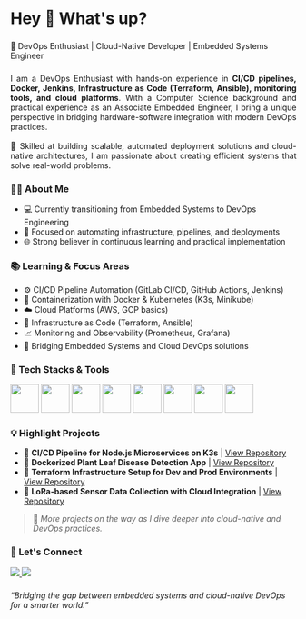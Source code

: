 <h1>Hey 👋 What's up?</h1>

###

<p>🚀 DevOps Enthusiast | Cloud-Native Developer | Embedded Systems Engineer</p>

###

<p align="justify">
I am a DevOps Enthusiast with hands-on experience in <b>CI/CD pipelines, Docker, Jenkins, Infrastructure as Code (Terraform, Ansible), monitoring tools, and cloud platforms</b>. With a Computer Science background and practical experience as an Associate Embedded Engineer, I bring a unique perspective in bridging hardware-software integration with modern DevOps practices. <br><br>
🔧 Skilled at building scalable, automated deployment solutions and cloud-native architectures, I am passionate about creating efficient systems that solve real-world problems.
</p>

###

<h3 align="left">🧑‍💻 About Me</h3>

<ul>
  <li>💻 Currently transitioning from Embedded Systems to DevOps Engineering</li>
  <li>🎯 Focused on automating infrastructure, pipelines, and deployments</li>
  <li>🌐 Strong believer in continuous learning and practical implementation</li>
</ul>

###

<h3>📚 Learning & Focus Areas</h3>

<ul>
  <li>⚙️ CI/CD Pipeline Automation (GitLab CI/CD, GitHub Actions, Jenkins)</li>
  <li>🐳 Containerization with Docker & Kubernetes (K3s, Minikube)</li>
  <li>☁️ Cloud Platforms (AWS, GCP basics)</li>
  <li>🔧 Infrastructure as Code (Terraform, Ansible)</li>
  <li>📈 Monitoring and Observability (Prometheus, Grafana)</li>
  <li>🔗 Bridging Embedded Systems and Cloud DevOps solutions</li>
</ul>

###

<h3>🔰 Tech Stacks & Tools</h3>

<p align="left">
  <img src="https://cdn.jsdelivr.net/gh/devicons/devicon/icons/docker/docker-original-wordmark.svg" width="50" height="50"/>
  <img src="https://cdn.jsdelivr.net/gh/devicons/devicon/icons/kubernetes/kubernetes-plain-wordmark.svg" width="50" height="50"/>
  <img src="https://cdn.jsdelivr.net/gh/devicons/devicon/icons/gitlab/gitlab-original-wordmark.svg" width="50" height="50"/>
  <img src="https://cdn.jsdelivr.net/gh/devicons/devicon/icons/terraform/terraform-original-wordmark.svg" width="50" height="50"/>
  <img src="https://cdn.jsdelivr.net/gh/devicons/devicon/icons/ansible/ansible-original-wordmark.svg" width="50" height="50"/>
  <img src="https://cdn.jsdelivr.net/gh/devicons/devicon/icons/linux/linux-original.svg" width="50" height="50"/>
  <img src="https://cdn.jsdelivr.net/gh/devicons/devicon/icons/cplusplus/cplusplus-original.svg" width="50" height="50"/>
  <img src="https://cdn.jsdelivr.net/gh/devicons/devicon/icons/python/python-original.svg" width="50" height="50"/>
</p>

###

<h3>💡 Highlight Projects</h3>

<ul>
  <li>🔗 <b>CI/CD Pipeline for Node.js Microservices on K3s</b> | 
  <a href="https://github.com/yourusername/project1">View Repository</a></li>

  <li>🔗 <b>Dockerized Plant Leaf Disease Detection App</b> | 
  <a href="https://github.com/yourusername/project2">View Repository</a></li>

  <li>🔗 <b>Terraform Infrastructure Setup for Dev and Prod Environments</b> | 
  <a href="https://github.com/yourusername/project3">View Repository</a></li>

  <li>🔗 <b>LoRa-based Sensor Data Collection with Cloud Integration</b> | 
  <a href="https://github.com/yourusername/project4">View Repository</a></li>
</ul>

> 📝 *More projects on the way as I dive deeper into cloud-native and DevOps practices.*

###

<h3>🤝 Let's Connect</h3>

<p align="left">
  <a href="https://www.linkedin.com/in/sachindumalshan/" target="_blank">
    <img src="https://img.shields.io/badge/LinkedIn-0077B5?logo=linkedin&logoColor=white" />
  </a>
  <a href="mailto:sachindu.info@gmail.com" target="_blank">
    <img src="https://img.shields.io/badge/Email-D14836?logo=gmail&logoColor=white" />
  </a>
</p>

###

<p><i>“Bridging the gap between embedded systems and cloud-native DevOps for a smarter world.”</i></p>

